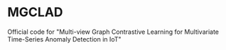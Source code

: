 # MGCLAD
Official code for "Multi-view Graph Contrastive Learning for Multivariate Time-Series Anomaly Detection in IoT"
